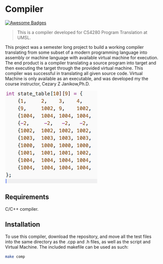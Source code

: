 # Compiler

[![Awesome Badges](https://img.shields.io/badge/badges-awesome-green.svg)](https://github.com/Naereen/badges)

> This is a compiler developed for CS4280 Program Translation at UMSL.

This project was a semester long project to build a working compiler translating from some subset of a modern programming language into assembly or machine language with available virtual machine for execution. The end product is a compiler translating a source program into target and then executing the target through the provided virtual machine.  This compiler was successful in translating all given source code. Virtual Machine is only available as an executable, and was developed my the course instructor, Cezary Z Janikow,Ph.D.

![Picture](https://github.com/thetotaljim/Compiler/blob/master/Assets/stateTableThumb.png)

## Requirements

C/C++ compiler.

## Installation

To use this compiler, download the repository, and move all the test files into the same directory as the .cpp and .h files, as well as the script and Virtual Machine.  The included makefile can be used as such:

```sh
make comp
```

